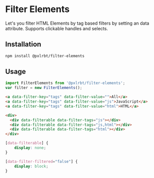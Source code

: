 # Filter Elements

Let's you filter HTML Elements by tag based filters by setting an data attribute. Supports clickable handles and selects.

## Installation

```bash
npm install @pxlrbt/filter-elements
```

## Usage

```js
import FilterElements from '@pxlrbt/filter-elements';
var filter = new FilterElements();
```

```html
<a data-filter-key="tags" data-filter-value="">All</a>
<a data-filter-key="tags" data-filter-value="js">JavaScript</a>
<a data-filter-key="tags" data-filter-value="html">HTML</a>

<div>
  <div data-filterable data-filter-tags="js"></div>
  <div data-filterable data-filter-tags="js,html"></div>
  <div data-filterable data-filter-tags="html"></div>
</div>
```

```css
[data-filterable] {
    display: none;
}

[data-filter-filtered="false"] {
    display: block;
}
```
